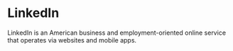 # LinkedIn
LinkedIn is an American business and employment-oriented online service that operates via websites and mobile apps.



